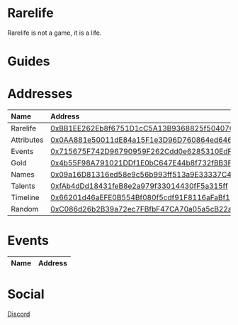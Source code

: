 # Rarelife

Rarelife is not a game, it is a life.

# Guides

# Addresses

| Name       | Address                                                                                                              |
| :--------- | :------------------------------------------------------------------------------------------------------------------- |
| Rarelife   | [0xBB1EE262Eb8f6751D1cC5A13B9368825f504070C](https://scan.chain.pixie.xyz/address/0xBB1EE262Eb8f6751D1cC5A13B9368825f504070C) |
| Attributes | [0x0AA881e50011dE84a15F1e3D96D760864ed64654](https://scan.chain.pixie.xyz/address/0x0AA881e50011dE84a15F1e3D96D760864ed64654) |
| Events     | [0x715675F742D96790959F262Cdd0e6285310EdF8f](https://scan.chain.pixie.xyz/address/0x715675F742D96790959F262Cdd0e6285310EdF8f) |
| Gold       | [0x4b55F98A791021DDf1E0bC647E44b8f732fBB3F2](https://scan.chain.pixie.xyz/address/0x4b55F98A791021DDf1E0bC647E44b8f732fBB3F2) |
| Names      | [0x09a16D81316ed58e9c56b993ff513a9E33337C4F](https://scan.chain.pixie.xyz/address/0x09a16D81316ed58e9c56b993ff513a9E33337C4F) |
| Talents    | [0xfAb4dDd18431feB8e2a979f33014430fF5a315ff](https://scan.chain.pixie.xyz/address/0xfAb4dDd18431feB8e2a979f33014430fF5a315ff) |
| Timeline   | [0x66201d46aEFE0B554Bf080f5cdf91F8116aFaBf1](https://scan.chain.pixie.xyz/address/0x66201d46aEFE0B554Bf080f5cdf91F8116aFaBf1) |
| Random     | [0xC086d26b2B39a72ec7FBfbF47CA70a05a5cB22ab](https://scan.chain.pixie.xyz/address/0xC086d26b2B39a72ec7FBfbF47CA70a05a5cB22ab) |

# Events

| Name          | Address                                                                                                              |
| :------------ | :------------------------------------------------------------------------------------------------------------------- |

# Social

[Discord](https://discord.gg/Ud2QkMJ9)
